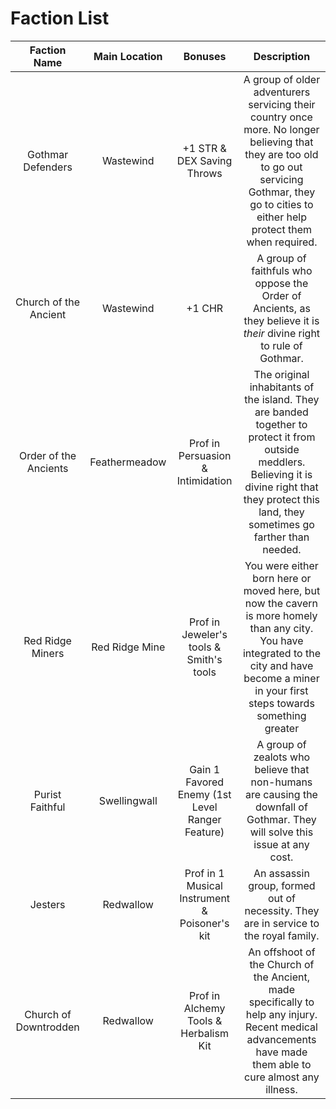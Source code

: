 # Faction List

Faction Name | Main Location | Bonuses | Description
:---:|:---:|:---:|:---:
Gothmar Defenders | Wastewind | +1 STR & DEX Saving Throws | A group of older adventurers servicing their country once more. No longer believing that they are too old to go out servicing Gothmar, they go to cities to either help protect them when required.
Church of the Ancient | Wastewind | +1 CHR | A group of faithfuls who oppose the Order of Ancients, as they believe it is *their* divine right to rule of Gothmar.
Order of the Ancients | Feathermeadow | Prof in Persuasion & Intimidation | The original inhabitants of the island. They are banded together to protect it from outside meddlers. Believing it is divine right that they protect this land, they sometimes go farther than needed.
Red Ridge Miners | Red Ridge Mine | Prof in Jeweler's tools & Smith's tools | You were either born here or moved here, but now the cavern is more homely than any city. You have integrated to the city and have become a miner in your first steps towards something greater
Purist Faithful | Swellingwall | Gain 1 Favored Enemy (1st Level Ranger Feature) | A group of zealots who believe that non-humans are causing the downfall of Gothmar. They will solve this issue at any cost.
Jesters | Redwallow | Prof in 1 Musical Instrument & Poisoner's kit | An assassin group, formed out of necessity. They are in service to the royal family.
Church of Downtrodden | Redwallow | Prof in Alchemy Tools & Herbalism Kit | An offshoot of the Church of the Ancient, made specifically to help any injury. Recent medical advancements have made them able to cure almost any illness.
